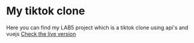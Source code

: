 # My tiktok clone

Here you can find my LAB5 project which is a tiktok clone using api's and vuejs
[Check the live version](https://v3.vuejs.org/api/sfc-script-setup.html#sfc-script-setup) 
